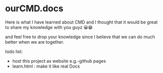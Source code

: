 # ourCMD.docs
Here is what I have learned about CMD and I thought that it would be great to share my knowledge with you guyz 😀😁

and feel free to drop your knowledge since I believe that we can do much better when we are together.

todo list:
- host this project as website e.g.-github pages
- learn.html : make it like real Docs
